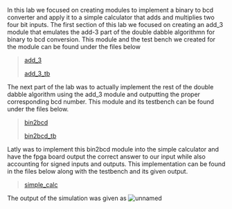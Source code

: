 In this lab we focused on creating modules to implement a binary to bcd converter and apply it to a simple calculator that adds and multiplies two four bit inputs.
The first section of this lab we focused on creating an add_3 module that emulates the add-3 part of the double dabble algorithmn for binary to bcd conversion. This module and the test bench we created for the module can be found under the files below 
>[add_3](https://github.com/Spring-2024-Classes/lab-2-binary-to-bcd-erik-and-diego/blob/main/add_3.v)
>
>[add_3_tb](https://github.com/Spring-2024-Classes/lab-2-binary-to-bcd-erik-and-diego/blob/main/add_3_tb.tcl)

The next part of the lab was to actually implement the rest of the double dabble algorithm using the add_3 module and outputting the proper corresponding bcd number. This module and its testbench can be found under the files below.
>[bin2bcd](https://github.com/Spring-2024-Classes/lab-2-binary-to-bcd-erik-and-diego/blob/main/bin2bcd.v)
>
>[bin2bcd_tb](https://github.com/Spring-2024-Classes/lab-2-binary-to-bcd-erik-and-diego/blob/main/bin2bcd_tb.tcl)

Latly was to implement this bin2bcd module into the simple calculator and have the fpga board output the correct answer to our input while also accounting for signed inputs and outputs. This implementation can be found in the files below along with the testbench and its given output.
>[simple_calc](https://github.com/Spring-2024-Classes/lab-2-binary-to-bcd-erik-and-diego/blob/main/simple_calc.v)

The output of the simulation was given as
![unnamed](https://github.com/Spring-2024-Classes/lab-2-binary-to-bcd-erik-and-diego/assets/158244629/a4c0a38a-aa7b-4e1a-a0eb-e82905b57532)
